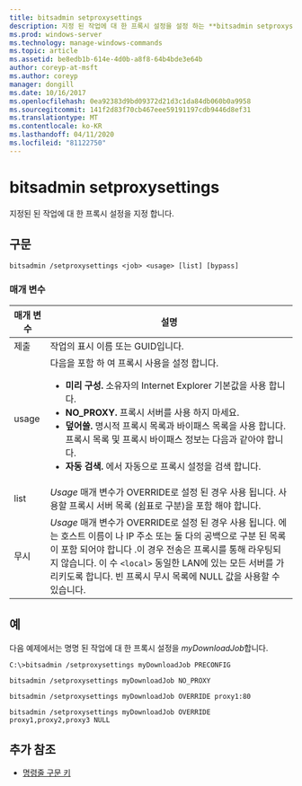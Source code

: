 ```yaml
---
title: bitsadmin setproxysettings
description: 지정 된 작업에 대 한 프록시 설정을 설정 하는 **bitsadmin setproxysettings**에 대 한 Windows 명령 항목입니다.
ms.prod: windows-server
ms.technology: manage-windows-commands
ms.topic: article
ms.assetid: be8edb1b-614e-4d0b-a8f8-64b4bde3e64b
author: coreyp-at-msft
ms.author: coreyp
manager: dongill
ms.date: 10/16/2017
ms.openlocfilehash: 0ea92383d9bd09372d21d3c1da84db060b0a9958
ms.sourcegitcommit: 141f2d83f70cb467eee59191197cdb9446d8ef31
ms.translationtype: MT
ms.contentlocale: ko-KR
ms.lasthandoff: 04/11/2020
ms.locfileid: "81122750"
---
```

# <a name="bitsadmin-setproxysettings"></a>bitsadmin setproxysettings

지정된 된 작업에 대 한 프록시 설정을 지정 합니다.

## <a name="syntax"></a>구문

```
bitsadmin /setproxysettings <job> <usage> [list] [bypass]
```

### <a name="parameters"></a>매개 변수

| 매개 변수 | 설명 |
| --------- | ----------- |
| 제출 | 작업의 표시 이름 또는 GUID입니다. |
| usage | 다음을 포함 하 여 프록시 사용을 설정 합니다.<ul><li>**미리 구성.** 소유자의 Internet Explorer 기본값을 사용 합니다.</li><li>**NO_PROXY.** 프록시 서버를 사용 하지 마세요.</li><li>**덮어쓸.** 명시적 프록시 목록과 바이패스 목록을 사용 합니다. 프록시 목록 및 프록시 바이패스 정보는 다음과 같아야 합니다.</li><li>**자동 검색.** 에서 자동으로 프록시 설정을 검색 합니다.</li></ul> |
| list | *Usage* 매개 변수가 OVERRIDE로 설정 된 경우 사용 됩니다. 사용할 프록시 서버 목록 (쉼표로 구분)을 포함 해야 합니다. |
| 무시 | *Usage* 매개 변수가 OVERRIDE로 설정 된 경우 사용 됩니다. 에는 호스트 이름이 나 IP 주소 또는 둘 다의 공백으로 구분 된 목록이 포함 되어야 합니다 .이 경우 전송은 프록시를 통해 라우팅되지 않습니다. 이 수 `<local>` 동일한 LAN에 있는 모든 서버를 가리키도록 합니다. 빈 프록시 무시 목록에 NULL 값을 사용할 수 있습니다. |

## <a name="examples"></a>예

다음 예제에서는 명명 된 작업에 대 한 프록시 설정을 *myDownloadJob*합니다.

```
C:\>bitsadmin /setproxysettings myDownloadJob PRECONFIG
```

```
bitsadmin /setproxysettings myDownloadJob NO_PROXY
```
```
bitsadmin /setproxysettings myDownloadJob OVERRIDE proxy1:80
```

```
bitsadmin /setproxysettings myDownloadJob OVERRIDE proxy1,proxy2,proxy3 NULL
```

## <a name="additional-references"></a>추가 참조

- [명령줄 구문 키](command-line-syntax-key.md)